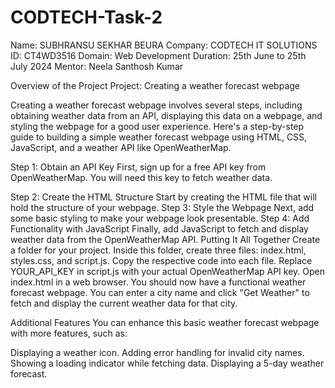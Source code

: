 # CODTECH-Task-2
Name: SUBHRANSU SEKHAR BEURA
Company: CODTECH IT SOLUTIONS
ID: CT4WD3516
Domain: Web Development
Duration: 25th June to 25th July 2024
Mentor: Neela Santhosh Kumar

Overview of the Project
Project: Creating a weather forecast webpage

Creating a weather forecast webpage involves several steps, including obtaining weather data from an API, displaying this data on a webpage, and styling the webpage for a good user experience. Here's a step-by-step guide to building a simple weather forecast webpage using HTML, CSS, JavaScript, and a weather API like OpenWeatherMap.

Step 1: Obtain an API Key
First, sign up for a free API key from OpenWeatherMap. You will need this key to fetch weather data.

Step 2: Create the HTML Structure
Start by creating the HTML file that will hold the structure of your webpage.
Step 3: Style the Webpage
Next, add some basic styling to make your webpage look presentable.
Step 4: Add Functionality with JavaScript
Finally, add JavaScript to fetch and display weather data from the OpenWeatherMap API.
Putting It All Together
Create a folder for your project.
Inside this folder, create three files: index.html, styles.css, and script.js.
Copy the respective code into each file.
Replace YOUR_API_KEY in script.js with your actual OpenWeatherMap API key.
Open index.html in a web browser.
You should now have a functional weather forecast webpage. You can enter a city name and click "Get Weather" to fetch and display the current weather data for that city.

Additional Features
You can enhance this basic weather forecast webpage with more features, such as:

Displaying a weather icon.
Adding error handling for invalid city names.
Showing a loading indicator while fetching data.
Displaying a 5-day weather forecast.

